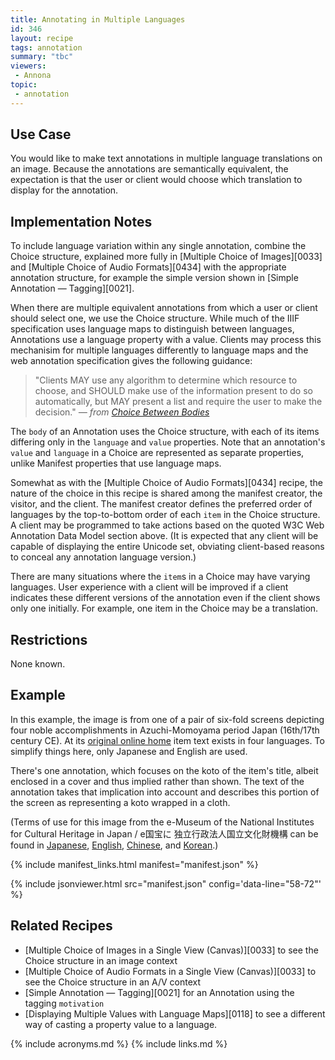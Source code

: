 ```yaml
---
title: Annotating in Multiple Languages
id: 346
layout: recipe
tags: annotation
summary: "tbc"
viewers:
 - Annona
topic: 
 - annotation
---
```


## Use Case

You would like to make text annotations in multiple language translations on an image. Because the annotations are semantically equivalent, the expectation is that the user or client would choose which translation to display for the annotation.

## Implementation Notes

To include language variation within any single annotation, combine the Choice structure, explained more fully in [Multiple Choice of Images][0033] and [Multiple Choice of Audio Formats][0434] with the appropriate annotation structure, for example the simple version shown in [Simple Annotation — Tagging][0021].

When there are multiple equivalent annotations from which a user or client should select one, we use the Choice structure. While much of the IIIF specification uses language maps to distinguish between languages, Annotations use a language property with a value. Clients may process this mechanisim for multiple languages differently to language maps and the web annotation specification gives the following guidance:

> "Clients MAY use any algorithm to determine which resource to choose, and SHOULD make use of the information present to do so automatically, but MAY present a list and require the user to make the decision." *— from [Choice Between Bodies](https://www.w3.org/TR/annotation-model/#choice-between-bodies)*

The `body` of an Annotation uses the Choice structure, with each of its items differing only in the `language` and `value` properties. Note that an annotation's `value` and `language` in a Choice are represented as separate properties, unlike Manifest properties that use language maps.

Somewhat as with the [Multiple Choice of Audio Formats][0434] recipe, the nature of the choice in this recipe is shared among the manifest creator, the visitor, and the client. The manifest creator defines the preferred order of languages by the top-to-bottom order of each `item` in the Choice structure. A client may be programmed to take actions based on the quoted W3C Web Annotation Data Model section above. (It is expected that any client will be capable of displaying the entire Unicode set, obviating client-based reasons to conceal any annotation language version.)

There are many situations where the `item`s in a Choice may have varying languages. User experience with a client will be improved if a client indicates these different versions of the annotation even if the client shows only one initially. For example, one item in the Choice may be a translation.

## Restrictions

None known.

## Example

In this example, the image is from one of a pair of six-fold screens depicting four noble accomplishments in Azuchi-Momoyama period Japan (16th/17th century CE). At its [original online home](https://emuseum.nich.go.jp/detail?langId=en&webView=&content_base_id=100320&content_part_id=0&content_pict_id=0) item text exists in four languages. To simplify things here, only Japanese and English are used.

There's one annotation, which focuses on the koto of the item's title, albeit enclosed in a cover and thus implied rather than shown. The text of the annotation takes that implication into account and describes this portion of the screen as representing a koto wrapped in a cloth.

(Terms of use for this image from the e-Museum of the National Institutes for Cultural Heritage in Japan / e国宝に 独立行政法人国立文化財機構 can be found in <a href="https://emuseum.nich.go.jp/about?langId=ja">Japanese</a>, <a href="https://emuseum.nich.go.jp/about?langId=en">English</a>, <a href="https://emuseum.nich.go.jp/about?langId=zh">Chinese</a>, and <a href="https://emuseum.nich.go.jp/about?langId=ko">Korean</a>.)

{% include manifest_links.html manifest="manifest.json" %}

{% include jsonviewer.html src="manifest.json" config='data-line="58-72"' %}

## Related Recipes

* [Multiple Choice of Images in a Single View (Canvas)][0033] to see the Choice structure in an image context
* [Multiple Choice of Audio Formats in a Single View (Canvas)][0033] to see the Choice structure in an A/V context
* [Simple Annotation — Tagging][0021] for an Annotation using the tagging `motivation`
* [Displaying Multiple Values with Language Maps][0118] to see a different way of casting a property value to a language.

{% include acronyms.md %}
{% include links.md %}
